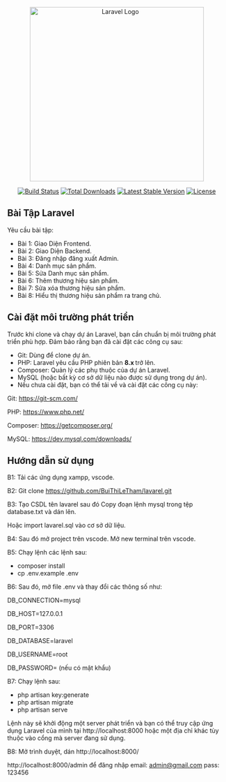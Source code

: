 <p align="center"><a href="https://laravel.com" target="_blank"><img src="https://raw.githubusercontent.com/laravel/art/master/logo-lockup/5%20SVG/2%20CMYK/1%20Full%20Color/laravel-logolockup-cmyk-red.svg" width="400" alt="Laravel Logo"></a></p>

<p align="center">
<a href="https://github.com/laravel/framework/actions"><img src="https://github.com/laravel/framework/workflows/tests/badge.svg" alt="Build Status"></a>
<a href="https://packagist.org/packages/laravel/framework"><img src="https://img.shields.io/packagist/dt/laravel/framework" alt="Total Downloads"></a>
<a href="https://packagist.org/packages/laravel/framework"><img src="https://img.shields.io/packagist/v/laravel/framework" alt="Latest Stable Version"></a>
<a href="https://packagist.org/packages/laravel/framework"><img src="https://img.shields.io/packagist/l/laravel/framework" alt="License"></a>
</p>

## Bài Tập Laravel

Yêu cầu bài tập:

- Bài 1: Giao Diện Frontend.
- Bài 2: Giao Diện Backend.
- Bài 3: Đăng nhập đăng xuất Admin.
- Bài 4: Danh mục sản phẩm.
- Bài 5: Sửa Danh mục sản phẩm.
- Bài 6: Thêm thương hiệu sản phẩm.
- Bài 7: Sửa xóa thương hiệu sản phẩm.
- Bài 8: Hiểu thị thương hiệu sản phẩm ra trang chủ.

## Cài đặt môi trường phát triển

Trước khi clone và chạy dự án Laravel, bạn cần chuẩn bị môi trường phát triển phù hợp. Đảm bảo rằng bạn đã cài đặt các công cụ sau:

- Git: Dùng để clone dự án.
- PHP: Laravel yêu cầu PHP phiên bản <strong> 8.x </strong> trở lên.
- Composer: Quản lý các phụ thuộc của dự án Laravel.
- MySQL (hoặc bất kỳ cơ sở dữ liệu nào được sử dụng trong dự án).
- Nếu chưa cài đặt, bạn có thể tải về và cài đặt các công cụ này:

Git: https://git-scm.com/

PHP: https://www.php.net/

Composer: https://getcomposer.org/

MySQL: https://dev.mysql.com/downloads/

## Hướng dẫn sử dụng

B1: Tải các ứng dụng xampp, vscode.

B2: Git clone https://github.com/BuiThiLeTham/lavarel.git

B3: Tạo CSDL tên lavarel sau đó Copy đoạn lệnh mysql trong tệp database.txt và dán lên.

Hoặc import lavarel.sql vào cơ sở dữ liệu.

B4: Sau đó mở project trên vscode. Mở new terminal trên vscode.

B5: Chạy lệnh các lệnh sau:
- composer install
- cp .env.example .env

B6: Sau đó, mở file .env và thay đổi các thông số như:

DB_CONNECTION=mysql

DB_HOST=127.0.0.1

DB_PORT=3306

DB_DATABASE=laravel

DB_USERNAME=root

DB_PASSWORD=  (nếu có mật khẩu)

B7: Chạy lệnh sau: 
- php artisan key:generate
- php artisan migrate
- php artisan serve

Lệnh này sẽ khởi động một server phát triển và bạn có thể truy cập ứng dụng Laravel của mình tại http://localhost:8000 hoặc một địa chỉ khác tùy thuộc vào cổng mà server đang sử dụng.

B8: Mở trình duyệt, dán http://localhost:8000/

http://localhost:8000/admin để đăng nhập
email: admin@gmail.com
pass: 123456

